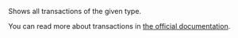 Shows all transactions of the given type.

You can read more about transactions in [the official documentation](https://drive.google.com/file/d/1eTI0YRtjsi8GgkQ1_--dINMy1mI_w7CU/view?usp=sharing).
